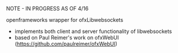 NOTE - IN PROGRESS AS OF 4/16

openframeworks wrapper for ofxLibwebsockets
- implements both client and server functionality of libwebsockets
- based on Paul Reimer's work on ofxWebUI (https://github.com/paulreimer/ofxWebUI)